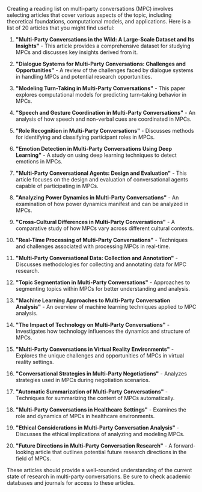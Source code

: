 Creating a reading list on multi-party conversations (MPC) involves selecting articles that cover various aspects of the topic, including theoretical foundations, computational models, and applications. Here is a list of 20 articles that you might find useful:

1. **"Multi-Party Conversations in the Wild: A Large-Scale Dataset and Its Insights"** - This article provides a comprehensive dataset for studying MPCs and discusses key insights derived from it.

2. **"Dialogue Systems for Multi-Party Conversations: Challenges and Opportunities"** - A review of the challenges faced by dialogue systems in handling MPCs and potential research opportunities.

3. **"Modeling Turn-Taking in Multi-Party Conversations"** - This paper explores computational models for predicting turn-taking behavior in MPCs.

4. **"Speech and Gesture Coordination in Multi-Party Conversations"** - An analysis of how speech and non-verbal cues are coordinated in MPCs.

5. **"Role Recognition in Multi-Party Conversations"** - Discusses methods for identifying and classifying participant roles in MPCs.

6. **"Emotion Detection in Multi-Party Conversations Using Deep Learning"** - A study on using deep learning techniques to detect emotions in MPCs.

7. **"Multi-Party Conversational Agents: Design and Evaluation"** - This article focuses on the design and evaluation of conversational agents capable of participating in MPCs.

8. **"Analyzing Power Dynamics in Multi-Party Conversations"** - An examination of how power dynamics manifest and can be analyzed in MPCs.

9. **"Cross-Cultural Differences in Multi-Party Conversations"** - A comparative study of how MPCs vary across different cultural contexts.

10. **"Real-Time Processing of Multi-Party Conversations"** - Techniques and challenges associated with processing MPCs in real-time.

11. **"Multi-Party Conversational Data: Collection and Annotation"** - Discusses methodologies for collecting and annotating data for MPC research.

12. **"Topic Segmentation in Multi-Party Conversations"** - Approaches to segmenting topics within MPCs for better understanding and analysis.

13. **"Machine Learning Approaches to Multi-Party Conversation Analysis"** - An overview of machine learning techniques applied to MPC analysis.

14. **"The Impact of Technology on Multi-Party Conversations"** - Investigates how technology influences the dynamics and structure of MPCs.

15. **"Multi-Party Conversations in Virtual Reality Environments"** - Explores the unique challenges and opportunities of MPCs in virtual reality settings.

16. **"Conversational Strategies in Multi-Party Negotiations"** - Analyzes strategies used in MPCs during negotiation scenarios.

17. **"Automatic Summarization of Multi-Party Conversations"** - Techniques for summarizing the content of MPCs automatically.

18. **"Multi-Party Conversations in Healthcare Settings"** - Examines the role and dynamics of MPCs in healthcare environments.

19. **"Ethical Considerations in Multi-Party Conversation Analysis"** - Discusses the ethical implications of analyzing and modeling MPCs.

20. **"Future Directions in Multi-Party Conversation Research"** - A forward-looking article that outlines potential future research directions in the field of MPCs.

These articles should provide a well-rounded understanding of the current state of research in multi-party conversations. Be sure to check academic databases and journals for access to these articles.